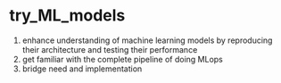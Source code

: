 # try_ML_models

1. enhance understanding of machine learning models by reproducing their architecture and testing their performance
2. get familiar with the complete pipeline of doing MLops
3. bridge need and implementation
